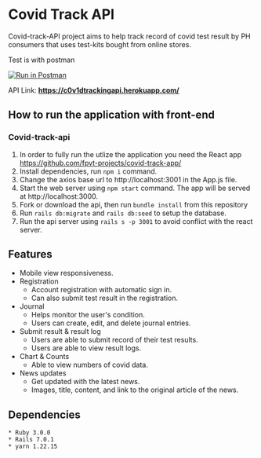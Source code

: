 # Covid Track API

Covid-track-API project aims to help track record of covid test result by PH consumers that uses test-kits bought from online stores.

Test is with postman

[![Run in Postman](https://run.pstmn.io/button.svg)](https://app.getpostman.com/run-collection/a6dd53dd8ffb20f44e0b)

API Link: **https://c0v1dtrackingapi.herokuapp.com/**

## How to run the application with front-end
### Covid-track-api
1. In order to fully run the utlize the application you need the React app https://github.com/fpvt-projects/covid-track-app/
2. Install dependencies, run `npm i` command.
3. Change the axios base url to http://localhost:3001 in the App.js file.
4. Start the web server using `npm start` command. The app will be served at http://localhost:3000.
5. Fork or download the api, then run `bundle install` from this repository
6. Run `rails db:migrate` and `rails db:seed` to setup the database.
7. Run the api server using `rails s -p 3001` to avoid conflict with the react server.


## Features
- Mobile view responsiveness.
- Registration
  - Account registration with automatic sign in.
  - Can also submit test result in the registration.
- Journal
  - Helps monitor the user's condition.
  - Users can create, edit, and delete journal entries.
- Submit result & result log
  - Users are able to submit record of their test results.
  - Users are able to view result logs.
- Chart & Counts
  - Able to view numbers of covid data.
- News updates
  - Get updated with the latest news.
  - Images, title, content, and link to the original article of the news.

## Dependencies
```
* Ruby 3.0.0
* Rails 7.0.1
* yarn 1.22.15
```
